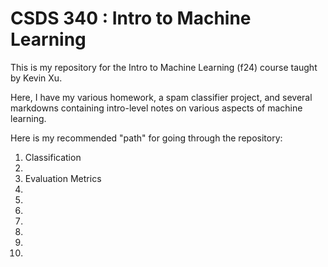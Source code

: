 # CSDS 340 : Intro to Machine Learning

This is my repository for the Intro to Machine Learning (f24) course taught by Kevin Xu.

Here, I have my various homework, a spam classifier project, and several markdowns containing intro-level notes on various aspects of machine learning.

Here is my recommended "path" for going through the repository:
1. Classification
2. 
3. Evaluation Metrics
4. 
5. 
6. 
7. 
8. 
9. 
10. 

